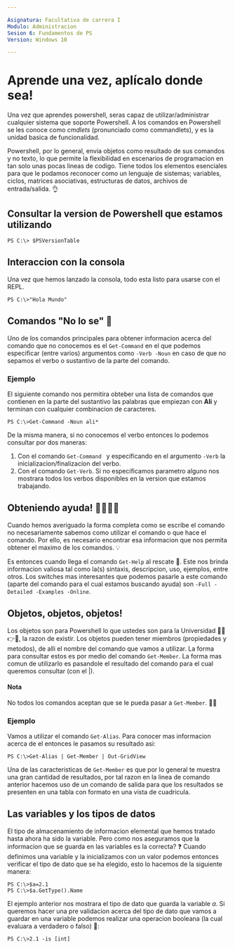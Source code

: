 ```yaml
---

Asignatura: Facultativa de carrera I
Modulo: Administracion
Sesion 6: Fundamentos de PS
Version: Windows 10

---
```


# Aprende una vez, aplícalo donde sea!
Una vez que aprendes powershell, seras capaz de utilizar/administrar cualquier sistema que soporte Powershell.
A los comandos en Powershell se les conoce como *cmdlets* (pronunciado como commandlets), y es la unidad basica de funcionalidad.

Powershell, por lo general, envia objetos como resultado de sus comandos y no texto, lo que permite la flexibilidad en escenarios de programacion en tan solo unas pocas lineas de codigo. Tiene todos los elementos esenciales para que le podamos reconocer como un lenguaje de sistemas; variables, ciclos, matrices asociativas, estructuras de datos, archivos de entrada/salida. 👌

## Consultar la version de Powershell que estamos utilizando
```PS C:\> $PSVersionTable ```

## Interaccion con la consola

Una vez que hemos lanzado la consola, todo esta listo para usarse con el REPL.

``` PS C:\>"Hola Mundo" ```

## Comandos "No lo se" 🤔
Uno de los comandos principales para obtener informacion acerca del comando que no conocemos es el ```Get-Command``` en el que podemos especificar (entre varios) argumentos como ```-Verb -Noun``` en caso de que no sepamos el verbo o sustantivo de la parte del comando.

### Ejemplo 
El siguiente comando nos permitira obteber una lista de comandos que contienen en la parte del sustantivo las palabras que empiezan con **Ali** y terminan con cualquier combinacion de caracteres. 

```PS C:\>Get-Command -Noun ali* ```

De la misma manera, si no conocemos el verbo entonces lo podemos consultar por dos maneras:

1. Con el comando `Get-Command ` y especificando en el argumento `-Verb` la inicializacion/finalizacion del verbo.
2. Con el comando `Get-Verb`. Si no especificamos parametro alguno nos mostrara todos los verbos disponibles en la version que estamos trabajando.

## Obteniendo ayuda! 🙋‍♀️🙋‍♂️

Cuando hemos averiguado la forma completa como se escribe el comando no necesariamente sabemos como utilizar el comando o que hace el comando. Por ello, es necesario encontrar esa informacion que nos permita obtener el maximo de los comandos. 💡

Es entonces cuando llega el comando `Get-Help` al rescate 🚒. Este nos brinda informacion valiosa tal como la(s) sintaxis, descripcion, uso, ejemplos, entre otros. Los switches mas interesantes que podemos pasarle a este comando (aparte del comando para el cual estamos buscando ayuda) son `-Full -Detailed -Examples -Online`. 

## Objetos, objetos, objetos!
Los objetos son para Powershell lo que ustedes son para la Universidad 👩‍🎓👉🏫, la razon de existir. Los objetos pueden tener miembros (propiedades y metodos), de alli el nombre del comando que vamos a utilizar. La forma para consultar estos es por medio del comando `Get-Member`. La forma mas comun de utilizarlo es pasandole el resultado del comando para el cual queremos consultar (con el |).

#### Nota
No todos los comandos aceptan que se le pueda pasar a `Get-Member`. 🙅‍♀️

### Ejemplo

Vamos a utilizar el comando `Get-Alias`. Para conocer mas informacion acerca de el entonces le pasamos su resultado asi: 

`PS C:\>Get-Alias | Get-Member | Out-GridView`

Una de las caracteristicas de `Get-Member` es que por lo general te muestra una gran cantidad de resultados, por tal razon en la linea de comando anterior hacemos uso de un comando de salida para que los resultados se presenten en una tabla con formato en una vista de cuadricula.

## Las variables y los tipos de datos

El tipo de almacenamiento de informacion elemental que hemos tratado hasta ahora ha sido la variable. Pero como nos aseguramos que la informacion que se guarda en las variables es la correcta? ❓
Cuando definimos una variable y la inicializamos con un valor podemos entonces verificar el tipo de dato que se ha elegido, esto lo hacemos de la siguiente manera:

```
PS C:\>$a=2.1
PS C:\>$a.GetType().Name
```
El ejemplo anterior nos mostrara el tipo de dato que guarda la variable *a*. Si queremos hacer una pre validacion acerca del tipo de dato que vamos a guardar en una variable podemos realizar una operacion booleana (la cual evaluara a verdadero o falso) 👏:

`PS C:\>2.1 -is [int]` 



